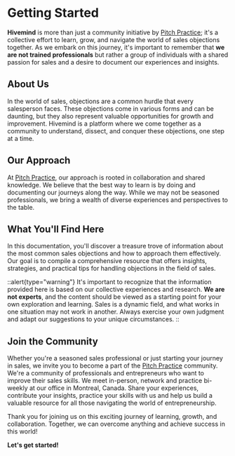 # Getting Started

**Hivemind** is more than just a community initiative by [Pitch Practice](https://www.instagram.com/pitch.practice/); it's a collective effort to learn, grow, and navigate the world of sales objections together. As we embark on this journey, it's important to remember that **we are not trained professionals** but rather a group of individuals with a shared passion for sales and a desire to document our experiences and insights.

## About Us

In the world of sales, objections are a common hurdle that every salesperson faces. These objections come in various forms and can be daunting, but they also represent valuable opportunities for growth and improvement. Hivemind is a platform where we come together as a community to understand, dissect, and conquer these objections, one step at a time.

## Our Approach

At [Pitch Practice](https://www.instagram.com/pitch.practice/), our approach is rooted in collaboration and shared knowledge. We believe that the best way to learn is by doing and documenting our journeys along the way. While we may not be seasoned professionals, we bring a wealth of diverse experiences and perspectives to the table.

## What You'll Find Here

In this documentation, you'll discover a treasure trove of information about the most common sales objections and how to approach them effectively. Our goal is to compile a comprehensive resource that offers insights, strategies, and practical tips for handling objections in the field of sales.

::alert{type="warning"}
It's important to recognize that the information provided here is based on our collective experiences and research. **We are not experts**, and the content should be viewed as a starting point for your own exploration and learning. Sales is a dynamic field, and what works in one situation may not work in another. Always exercise your own judgment and adapt our suggestions to your unique circumstances.
::

## Join the Community

Whether you're a seasoned sales professional or just starting your journey in sales, we invite you to become a part of the [Pitch Practice](https://www.instagram.com/pitch.practice/) community. We're a community of professionals and entrepreneurs who want to improve their sales skills. We meet in-person, network and practice bi-weekly at our office in Montreal, Canada. Share your experiences, contribute your insights, practice your skills with us and help us build a valuable resource for all those navigating the world of entrepreneurship.

Thank you for joining us on this exciting journey of learning, growth, and collaboration. Together, we can overcome anything and achieve success in this world!

**Let's get started!**